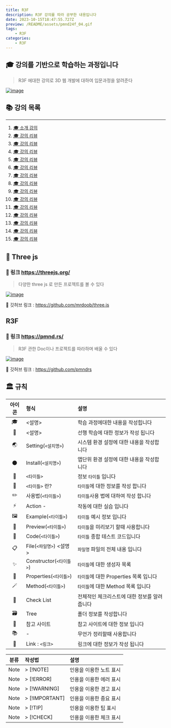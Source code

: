 ```yaml
---
title: R3F
description: R3F 강의를 따라 공부한 내용입니다
date: 2023-10-15T18:47:55.727Z
preview: /README/assets/pmnd24f_04.gif
tags:
    - R3F
categories:
    - R3F
---
```

## 🎓 강의를 기반으로 학습하는 과정입니다

> R3F 에대한 강의로 3D 웹 개발에 대하여 입문과정을 알려준다

[![image](https://i.ytimg.com/vi/Sg6OcVxe64k/maxresdefault.jpg)](r3fhttps://www.youtube.com/watch?v=Sg6OcVxe64k&list=PLe6NQuuFBu7HUeJkowKRkLWwkdOlhwrje)

## 📚 강의 목록

---

1. [🎓 소개 강의](./README/RM_1.md)
1. [🎓 강의 리뷰](./README/RM_2.md)
1. [🎓 강의 리뷰](./README/RM_3.md)
1. [🎓 강의 리뷰](./README/RM_4.md)
1. [🎓 강의 리뷰](./README/RM_5.md)
1. [🎓 강의 리뷰](./README/RM_6.md)
1. [🎓 강의 리뷰](./README/RM_7.md)
1. [🎓 강의 리뷰](./README/RM_8.md)
1. [🎓 강의 리뷰](./README/RM_9.md)
1. [🎓 강의 리뷰](./README/RM_10.md)
1. [🎓 강의 리뷰](./README/RM_11.md)
1. [🎓 강의 리뷰](./README/RM_12.md)
1. [🎓 강의 리뷰](./README/RM_13.md)
1. [🎓 강의 리뷰](./README/RM_14.md)
1. [🎓 강의 리뷰](./README/RM_15.md)

## 🚀 Three js

### 🔗 링크 <https://threejs.org/>

> 다양한 three js 로 만든 프로젝트를 볼 수 있다

[![image](https://threejs.org/files/share.png)](https://threejs.org/)

🔗 깃허브 링크 : <https://github.com/mrdoob/three.js>

## R3F

### 🔗 링크 <https://pmnd.rs/>

> R3F 관한 Doc이나 프로젝트를 따라하며 배울 수 있다

[![image](./README/assets/pmnd24f_04.gif "R3F")](https://pmnd.rs/)

🔗 깃허브 링크 : <https://github.com/pmndrs>

## 🏛️ 규칙

| 아이콘 |  형식 | 설명 |
| :-: | :-- | :-- |
| 🎓 | <설명> | 학습 과정에대한 내용을 작성힙니다 |
| 📖 | <설명> | 선행 학습에 대한 정보가 작성 됩니다 |
| 🌏 | Setting(`<설치명>`) | 시스템 환경 설정에 대한 내용을 작성합니다 |
| 🌑 | Install(`<설치명>`) | 앱단위 환경 설정에 대한 내용을 작성합니다 |
| 📔 | `<타이틀>` | 정보 `타이틀` 입니다 |
| 📝 | `<타이틀>` 란? | `타이틀`에 대한 정보를 작성 합니다 |
| ✏️ | 사용법(`<타이틀>`) | `타이틀`사용 법에 대하여 작성 합니다 |
| ⚡️ | Action - | 작동에 대한 실습 입니다 |
| 🖼️ | Example(`<타이틀>`) | `타이틀` 예시 정보 입니다 |
| 👀 | Preview(`<타이틀>`) | `타이틀`을 미리보기 할때 사용합니다 |
| 🍝 | Code(`<타이틀>`) | `타이틀` 종합 테스트 코드입니다 |
| 📋 | File(`<파일명>`) <설명> | `파일명` 파일의 전체 내용 입니다 |
| ✨ | Constructor(`<타이틀>`) | `타이틀`에 대한 생성자 목록 |
| 🎩 | Properties(`<타이틀>`) | `타이틀`에 대한 Properties 목록 입니다 |
| 🪄 | Method(`<타이틀>`) | `타이틀`에 대한 Method 목록 입니다 |
| 📌 | Check List | 전체적인 체크리스트에 대한 정보를 알려줍니다 |
| 🗃️ | Tree | 폴더 정보를 작성합니다 |
| 🚀 | 참고 사이트 | 참고 사이트에 대한 정보 입니다 |
| 📚 | - | 무언가 정리할때 사용합니다 |
| 🔗 | Link : `<링크>` | 링크에 대한 정보가 작성 됩니다 |

| 분류 | 작성법 | 설명 |
| :-: | :-- | :-- |
| Note | > [!NOTE] | 인용을 이용한 노트 표시 |
| Note | > [!ERROR] | 인용을 이용한 에러 표시 |
| Note | > [!WARNING] | 인용을 이용한 경고 표시 |
| Note | > [!IMPORTANT] | 인용을 이용한 중요 표시 |
| Note | > [!TIP] | 인용을 이용한 팁 표시 |
| Note | > [!CHECK] | 인용을 이용한 체크 표시 |